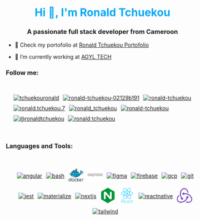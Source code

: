 <h1 style="text-align: center; color: #04a8f4;">Hi 👋, I'm Ronald Tchuekou</h1>
<h3 style="text-align: center;">A passionate full stack developer from Cameroon</h3>

- 🔭 Check my portofolio at [Ronald Tchuekou Portofolio](https://roncoder.agyl.tech)

- 🔭 I’m currently working at [AGYL TECH](agyl.tech)


<h3 style="text-align: left;">Follow me:</h3>
<p style="
  display: flex;
  flex-wrap: wrap;
  gap: 10px;
  width: 95%;
  justify-content: start;
  align-items: center;
  padding: 30px 20px
">
  <a href="https://twitter.com/tchuekouronald" target="blank">
    <img
        style="text-align: center;"
        src="https://raw.githubusercontent.com/rahuldkjain/github-profile-readme-generator/master/src/images/icons/Social/twitter.svg"
        alt="tchuekouronald"
        height="30"
        width="40"/>
  </a>
  <a href="https://linkedin.com/in/ronald-tchuekou-02129b191" target="blank">
    <img
        style="text-align: center;"
        src="https://raw.githubusercontent.com/rahuldkjain/github-profile-readme-generator/master/src/images/icons/Social/linked-in-alt.svg"
        alt="
        ronald-tchuekou-02129b191"
        height="30"
        width="40"/>
  </a>
  <a href="https://stackoverflow.com/users/ronald-tchuekou" target="blank">
    <img
        style="text-align: center;"
        src="https://raw.githubusercontent.com/rahuldkjain/github-profile-readme-generator/master/src/images/icons/Social/stack-overflow.svg"
        alt="ronald-tchuekou"
        height="30"
        width="40"/>
  </a>
  <a href="https://fb.com/ronald.tchuekou.7" target="blank">
    <img
        style="text-align: center;"
        src="https://raw.githubusercontent.com/rahuldkjain/github-profile-readme-generator/master/src/images/icons/Social/facebook.svg"
        alt="ronald.tchuekou.7"
        height="30"
        width="40"/>
  </a>
  <a href="https://instagram.com/ronald_tchuekou" target="blank">
    <img
        style="text-align: center;"
        src="https://raw.githubusercontent.com/rahuldkjain/github-profile-readme-generator/master/src/images/icons/Social/instagram.svg"
        alt="ronald_tchuekou"
        height="30"
        width="40"/>
  </a>
  <a href="https://dribbble.com/ronald-tchuekou" target="blank">
    <img
        style="text-align: center;"
        src="https://raw.githubusercontent.com/rahuldkjain/github-profile-readme-generator/master/src/images/icons/Social/dribbble.svg"
        alt="ronald-tchuekou"
        height="30"
        width="40"/>
  </a>
  <a href="https://medium.com/@ronaldtchuekou" target="blank">
    <img
        style="text-align: center;"
        src="https://raw.githubusercontent.com/rahuldkjain/github-profile-readme-generator/master/src/images/icons/Social/medium.svg"
        alt="@ronaldtchuekou"
        height="30"
        width="40"/>
  </a>
  <a href="https://www.youtube.com/c/ronald tchuekou" target="blank">
    <img
        style="text-align: center;"
        src="https://raw.githubusercontent.com/rahuldkjain/github-profile-readme-generator/master/src/images/icons/Social/youtube.svg"
        alt="ronald tchuekou"
        height="30"
        width="40"/>
  </a>
</p>

<h3 style="text-align: left;">Languages and Tools:</h3>
<p style="
  display: flex;
  flex-wrap: wrap;
  gap: 10px;
  width: 95%;
  justify-content: center;
  align-items: center;
  padding: 30px 20px
">
  <a href="https://angular.io" target="_blank" rel="noreferrer">
    <img src="https://angular.io/assets/images/logos/angular/angular.svg" alt="angular" width="40" height="40"/>
  </a>
  <a href="https://www.gnu.org/software/bash/" target="_blank" rel="noreferrer">
    <img src="https://www.vectorlogo.zone/logos/gnu_bash/gnu_bash-icon.svg" alt="bash" width="40" height="40"/>
  </a>
  <a href="https://www.docker.com/" target="_blank" rel="noreferrer">
    <img src="https://raw.githubusercontent.com/devicons/devicon/master/icons/docker/docker-original-wordmark.svg"
         alt="docker" width="40" height="40"/>
  </a>
  <a href="https://expressjs.com" target="_blank" rel="noreferrer">
    <img src="https://raw.githubusercontent.com/devicons/devicon/master/icons/express/express-original-wordmark.svg"
         alt="express" width="40" height="40"/>
  </a>
  <a href="https://www.figma.com/" target="_blank" rel="noreferrer">
    <img src="https://www.vectorlogo.zone/logos/figma/figma-icon.svg" alt="figma" width="40" height="40"/>
  </a>
  <a href="https://firebase.google.com/" target="_blank" rel="noreferrer">
    <img src="https://www.vectorlogo.zone/logos/firebase/firebase-icon.svg" alt="firebase" width="40" height="40"/>
  </a>
  <a href="https://cloud.google.com" target="_blank" rel="noreferrer">
    <img src="https://www.vectorlogo.zone/logos/google_cloud/google_cloud-icon.svg" alt="gcp" width="40" height="40"/>
  </a>
  <a href="https://git-scm.com/" target="_blank" rel="noreferrer">
    <img src="https://www.vectorlogo.zone/logos/git-scm/git-scm-icon.svg" alt="git" width="40" height="40"/>
  </a>
  <a href="https://jestjs.io" target="_blank" rel="noreferrer">
    <img src="https://www.vectorlogo.zone/logos/jestjsio/jestjsio-icon.svg" alt="jest" width="40" height="40"/>
  </a>
  <a href="https://materializecss.com/" target="_blank" rel="noreferrer">
    <img
        src="https://raw.githubusercontent.com/prplx/svg-logos/5585531d45d294869c4eaab4d7cf2e9c167710a9/svg/materialize.svg"
        alt="materialize" width="40" height="40"/>
  </a>
  <a href="https://nextjs.org/" target="_blank" rel="noreferrer">
    <img src="https://cdn.worldvectorlogo.com/logos/nextjs-2.svg" alt="nextjs" width="40" height="40"/>
  </a>
  <a href="https://www.nginx.com" target="_blank" rel="noreferrer">
    <img src="https://raw.githubusercontent.com/devicons/devicon/master/icons/nginx/nginx-original.svg" alt="nginx"
         width="40" height="40"/>
  </a>
  <a href="https://reactjs.org/" target="_blank" rel="noreferrer">
    <img src="https://raw.githubusercontent.com/devicons/devicon/master/icons/react/react-original-wordmark.svg"
         alt="react" width="40" height="40"/>
  </a>
  <a href="https://reactnative.dev/" target="_blank" rel="noreferrer">
    <img src="https://reactnative.dev/img/header_logo.svg" alt="reactnative" width="40" height="40"/>
  </a>
  <a href="https://redux.js.org" target="_blank" rel="noreferrer">
    <img src="https://raw.githubusercontent.com/devicons/devicon/master/icons/redux/redux-original.svg" alt="redux"
         width="40" height="40"/>
  </a>
  <a href="https://tailwindcss.com/" target="_blank" rel="noreferrer">
    <img src="https://www.vectorlogo.zone/logos/tailwindcss/tailwindcss-icon.svg" alt="tailwind" width="40"
         height="40"/>
  </a>
</p>

